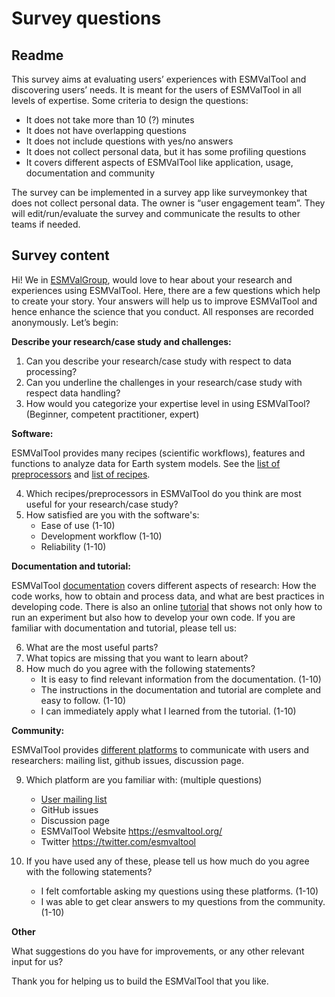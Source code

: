 # Survey questions

## Readme

This survey aims at evaluating users’ experiences with ESMValTool and
discovering users’ needs.  It is meant for the users of ESMValTool in all levels
of expertise. Some criteria to design the questions:

- It does not take more than 10 (?) minutes
- It does not have overlapping questions
- It does not include questions with yes/no answers
- It does not collect personal data, but it has some profiling questions
- It covers different aspects of ESMValTool like application, usage, documentation and community

The survey can be implemented in a survey app like surveymonkey that does not
collect personal data. The owner is “user engagement team”. They will
edit/run/evaluate the survey and communicate the results to other teams if
needed.

## Survey content

Hi! We in [ESMValGroup](https://www.esmvaltool.org/), would love to hear about
your research and experiences using ESMValTool. Here, there are a few questions
which help to create your story. Your answers will help us to improve ESMValTool
and hence enhance the science that you conduct. All responses are recorded
anonymously. Let’s begin:

**Describe your research/case study and challenges:**

1. Can you describe your research/case study with respect to data processing?
2. Can you underline the challenges in your research/case study with respect data handling?
3. How would you categorize your expertise level in using ESMValTool? (Beginner,
   competent practitioner, expert)

**Software:**

ESMValTool provides many recipes (scientific workflows), features and functions to analyze data for Earth system
models. See the [list of preprocessors](https://docs.esmvaltool.org/projects/esmvalcore/en/latest/recipe/preprocessor.html#preprocessor)
and [list of recipes](https://docs.esmvaltool.org/en/latest/recipes/index.html).

4. Which recipes/preprocessors in ESMValTool do you think are most useful for your
research/case study?
5. How satisfied are you with the software's:
    - Ease of use (1-10)
    - Development workflow (1-10)
    - Reliability (1-10)

**Documentation and tutorial:**

ESMValTool [documentation](https://docs.esmvaltool.org/en/latest/) covers
different aspects of research: How the code works, how to obtain and process
data, and what are best practices in developing code. There is also an online
[tutorial](https://esmvalgroup.github.io/ESMValTool_Tutorial/) that shows not
only how to run an experiment but also how to develop your own code.
If you are familiar with documentation and tutorial, please tell us:

6. What are the most useful parts?
7. What topics are missing that you want to learn about?
8. How much do you agree with the following statements?
    - It is easy to find relevant information from the documentation. (1-10)
    - The instructions in the documentation and tutorial are complete and easy
      to follow. (1-10)
    - I can immediately apply what I learned from the tutorial. (1-10)

**Community:**

ESMValTool provides [different
platforms](https://docs.esmvaltool.org/en/latest/introduction.html#support) to
communicate with users and researchers: mailing list, github issues, discussion
page.

9. Which platform are you familiar with: (multiple questions)

    - [User mailing list](https://docs.esmvaltool.org/en/latest/introduction.html#user-mailing-list)
    - GitHub issues
    - Discussion page
    - ESMValTool Website https://esmvaltool.org/
    - Twitter https://twitter.com/esmvaltool

10. If you have used any of these, please tell us how much do you agree with
the following statements?
    - I felt comfortable asking my questions using these platforms. (1-10)
    - I was able to get clear answers to my questions from the community. (1-10)

**Other**

What suggestions do you have for improvements, or any other relevant input for us?

Thank you for helping us to build the ESMValTool that you like.
